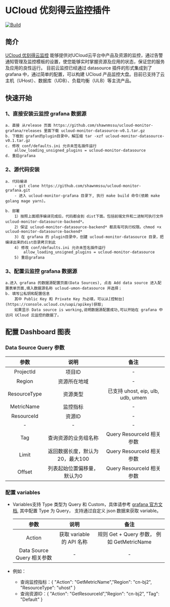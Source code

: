 # UCloud 优刻得云监控插件

[![Build](https://github.com/grafana/grafana-starter-datasource-backend/workflows/CI/badge.svg)](https://github.com/grafana/grafana-datasource-backend/actions?query=workflow%3A%22CI%22)


## 简介
 [UCloud 优刻得云监控](https://docs.ucloud.cn/umon/README) 能够提供对UCloud云平台中产品及资源的监控，通过告警通知管理及监控模板的设置，使您能够实时掌握资源及应用的状态，保证您的服务及应用的良性运行。
 目前云监控已经通过 datasource 插件的形式集成到了 grafana 中，通过简单的配置，可以构建 UCloud 产品监控大盘。目前已支持了云主机（UHost）、数据库（UDB）、负载均衡（ULB）等主流产品。

## 快速开始

### 1、直接安装云监控 grafana 数据源
    a. 直接 从release 页面 https://github.com/shawnmssu/ucloud-monitor-grafana/releases 里面下载 ucloud-monitor-datasource-v0.1.tar.gz
    b. 下载到 grafan的plugin目录中，解压缩 tar -xzf ucloud-monitor-datasource-v0.1.tar.gz
    c. 修改 conf/defaults.ini 允许未签名插件运行
        allow_loading_unsigned_plugins = ucloud-monitor-datasource
    d. 重启grafana
### 2、源代码安装
    a. 代码编译
        - git clone https://github.com/shawnmssu/ucloud-monitor-grafana.git
        - 进入 ucloud-monitor-grafana 目录下, 执行 make build 命令(依赖 make golang mage yarn)。

    b. 部署
        1）按照上面顺序编译完成后，代码都会到 dist下面。包括前端文件和二进制可执行文件 ucloud-monitor-datasource-backend*。
        2）保证 ucloud-monitor-datasource-backend* 都具有可执行权限。chmod +x ucloud-monitor-datasource-backend*
        3) 在 grafana 的 plugin目录中，创建 ucloud-monitor-datasource 目录，把编译出来的dist目录拷贝到此
        4) 修改 conf/defaults.ini 允许未签名插件运行
            allow_loading_unsigned_plugins = ucloud-monitor-datasource
        5) 重启grafana

### 3、配置云监控 grafana 数据源
    a.进入 grafana 的数据源配置页面(Data Sources), 点击 Add data source 进入配置表单页面,填入数据源名称 ucloud-umon-datasource 并选择；
    b. 填写公私钥和配置信息
        其中 Public Key 和 Private Key 为必填，可以从[控制台](https://console.ucloud.cn/uapi/apikey)获取;
        如果显示 Data source is working,说明数据源配置成功,可以开始在 grafana 中访问 UCloud 云监控的数据了。
    
## 配置 Dashboard 图表
### Data Source Query 参数
   |  参数   | 说明  | 备注|
   |  :----:  | :----:  | :----:|
   | ProjectId  | 项目ID | - |
   | Region | 资源所在地域 | - |
   | ResourceType  | 资源类型 | 已支持 uhost, eip, ulb, udb, umem |
   | MetricName  | 监控指标 | - |
   | ResourceId  | 资源ID | - |
   |  - | - | - |
   | Tag  | 查询资源的业务组名称 | Query ResourceId 相关参数|
   | Limit  | 返回数据长度，默认为20，最大100 | Query ResourceId 相关参数 |
   | Offset  | 列表起始位置偏移量，默认为0 | Query ResourceId 相关参数 |

### 配置 variables
- Variables支持 Type 类型为 Query 和 Custom，具体请参考 [grafana 官方文档](https://grafana.com/docs/grafana/latest/variables/variable-types/),
  其中配置 Type 为 Query， 支持通过自定义 json 数据来获取 variable。
  
  |  参数   | 说明  | 备注|
  |  :----:  | :----:  | :----:|
  | Action  | 获取 variable 的 API 名称 | 规则 Get + Query 参数， 例如 GetMetricName |
  | Data Source Query 相关参数  | - | - |

-  例如：
   - 查询监控指标：{ "Action": "GetMetricName","Region": "cn-bj2", "ResourceType": "uhost" }
   - 查询资源ID：{ "Action": "GetResourceId","Region": "cn-bj2", "Tag": "Default" }
